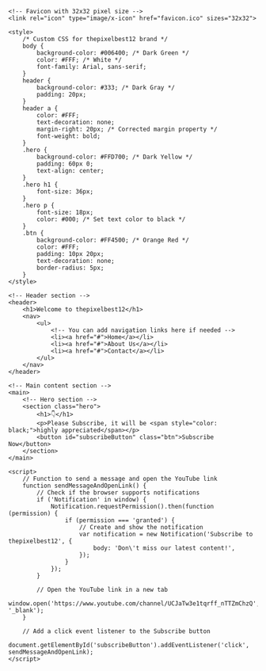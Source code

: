 <html lang="en">
<head>
    <meta charset="UTF-8">
    <meta name="viewport" content="width=device-width, initial-scale=1.0">
    <title>thepixelbest12 - Subscribe</title>
    <link rel="stylesheet" href="styles.css">
    
    <!-- Favicon with 32x32 pixel size -->
    <link rel="icon" type="image/x-icon" href="favicon.ico" sizes="32x32">
    
    <style>
        /* Custom CSS for thepixelbest12 brand */
        body {
            background-color: #006400; /* Dark Green */
            color: #FFF; /* White */
            font-family: Arial, sans-serif;
        }
        header {
            background-color: #333; /* Dark Gray */
            padding: 20px;
        }
        header a {
            color: #FFF;
            text-decoration: none;
            margin-right: 20px; /* Corrected margin property */
            font-weight: bold;
        }
        .hero {
            background-color: #FFD700; /* Dark Yellow */
            padding: 60px 0;
            text-align: center;
        }
        .hero h1 {
            font-size: 36px;
        }
        .hero p {
            font-size: 18px;
            color: #000; /* Set text color to black */
        }
        .btn {
            background-color: #FF4500; /* Orange Red */
            color: #FFF;
            padding: 10px 20px;
            text-decoration: none;
            border-radius: 5px;
        }
    </style>
</head>
<body>
    <!-- Add the audio element for background music -->
    <audio autoplay loop>
        <!-- Replace "your-audio-file.mp3" with your actual audio file path -->
        <source src="طاهر قلبي نقي ذاكر لله.mp3" type="audio/mpeg">
        Your browser does not support the audio element.
    </audio>

    <!-- Header section -->
    <header>
        <h1>Welcome to thepixelbest12</h1>
        <nav>
            <ul>
                <!-- You can add navigation links here if needed -->
                <li><a href="#">Home</a></li>
                <li><a href="#">About Us</a></li>
                <li><a href="#">Contact</a></li>
            </ul>
        </nav>
    </header>

    <!-- Main content section -->
    <main>
        <!-- Hero section -->
        <section class="hero">
            <h1>👇</h1>
            <p>Please Subscribe, it will be <span style="color: black;">highly appreciated</span></p>
            <button id="subscribeButton" class="btn">Subscribe Now</button>
        </section>
    </main>

    <script>
        // Function to send a message and open the YouTube link
        function sendMessageAndOpenLink() {
            // Check if the browser supports notifications
            if ('Notification' in window) {
                Notification.requestPermission().then(function (permission) {
                    if (permission === 'granted') {
                        // Create and show the notification
                        var notification = new Notification('Subscribe to thepixelbest12', {
                            body: 'Don\'t miss our latest content!',
                        });
                    }
                });
            }

            // Open the YouTube link in a new tab
            window.open('https://www.youtube.com/channel/UCJaTw3e1tqrff_nTTZmChzQ', '_blank');
        }

        // Add a click event listener to the Subscribe button
        document.getElementById('subscribeButton').addEventListener('click', sendMessageAndOpenLink);
    </script>
</body>
</html>

